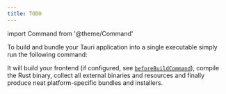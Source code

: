 ```yaml
---
title: TODO
---
```


import Command from '@theme/Command'

To build and bundle your Tauri application into a single executable simply run the following command:

<Command name="build" />

It will build your frontend (if configured, see [`beforeBuildCommand`][beforebuildcommand]), compile the Rust binary, collect all external binaries and resources and finally produce neat platform-specific bundles and installers.

[beforebuildcommand]: ../../api/config.md#buildconfig.beforebuildcommand
